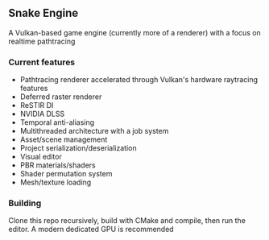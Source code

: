 ## Snake Engine
A Vulkan-based game engine (currently more of a renderer) with a focus on realtime pathtracing

### Current features
- Pathtracing renderer accelerated through Vulkan's hardware raytracing features
- Deferred raster renderer
- ReSTIR DI
- NVIDIA DLSS
- Temporal anti-aliasing
- Multithreaded architecture with a job system
- Asset/scene management
- Project serialization/deserialization
- Visual editor
- PBR materials/shaders
- Shader permutation system
- Mesh/texture loading

### Building
Clone this repo recursively, build with CMake and compile, then run the editor. A modern dedicated GPU is recommended

